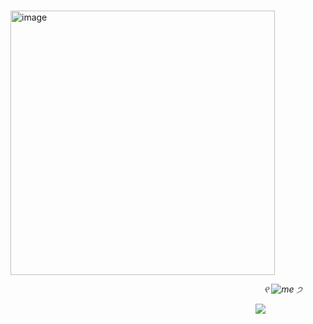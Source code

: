               <img width="423" height="423" alt="image" src="https://github.com/user-attachments/assets/f32c9e11-7c0c-4b28-bdb1-28b06dbe4f7a" /> 

                             *୧ ![me](https://64.media.tumblr.com/3e99fec09b177fd7ae99095ef3e8ce58/a21613f2eb57a647-49/s75x75_c1/65ddd00ac471c961e865d2af5da7b96cfbf4d8ec.gifv) ੭*


                            ![](https://komarev.com/ghpvc/?username=your-github-username&color=F5EB27&label=abominations)                      

                                                                                       
